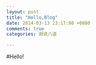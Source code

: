 ```yaml
---
layout: post
title: "Hello,Blog"
date: 2014-03-13 23:17:08 +0800
comments: true
categories: 胡说八道

---
```

 
<!--more-->
#Hello!

